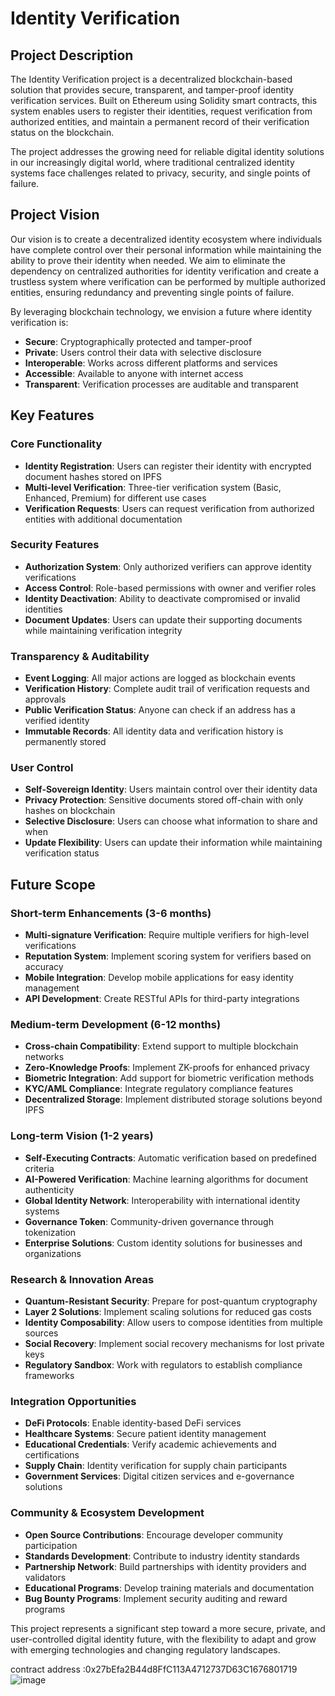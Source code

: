# Identity Verification

## Project Description

The Identity Verification project is a decentralized blockchain-based solution that provides secure, transparent, and tamper-proof identity verification services. Built on Ethereum using Solidity smart contracts, this system enables users to register their identities, request verification from authorized entities, and maintain a permanent record of their verification status on the blockchain.

The project addresses the growing need for reliable digital identity solutions in our increasingly digital world, where traditional centralized identity systems face challenges related to privacy, security, and single points of failure.

## Project Vision

Our vision is to create a decentralized identity ecosystem where individuals have complete control over their personal information while maintaining the ability to prove their identity when needed. We aim to eliminate the dependency on centralized authorities for identity verification and create a trustless system where verification can be performed by multiple authorized entities, ensuring redundancy and preventing single points of failure.

By leveraging blockchain technology, we envision a future where identity verification is:
- **Secure**: Cryptographically protected and tamper-proof
- **Private**: Users control their data with selective disclosure
- **Interoperable**: Works across different platforms and services
- **Accessible**: Available to anyone with internet access
- **Transparent**: Verification processes are auditable and transparent

## Key Features

### Core Functionality
- **Identity Registration**: Users can register their identity with encrypted document hashes stored on IPFS
- **Multi-level Verification**: Three-tier verification system (Basic, Enhanced, Premium) for different use cases
- **Verification Requests**: Users can request verification from authorized entities with additional documentation

### Security Features
- **Authorization System**: Only authorized verifiers can approve identity verifications
- **Access Control**: Role-based permissions with owner and verifier roles
- **Identity Deactivation**: Ability to deactivate compromised or invalid identities
- **Document Updates**: Users can update their supporting documents while maintaining verification integrity

### Transparency & Auditability
- **Event Logging**: All major actions are logged as blockchain events
- **Verification History**: Complete audit trail of verification requests and approvals
- **Public Verification Status**: Anyone can check if an address has a verified identity
- **Immutable Records**: All identity data and verification history is permanently stored

### User Control
- **Self-Sovereign Identity**: Users maintain control over their identity data
- **Privacy Protection**: Sensitive documents stored off-chain with only hashes on blockchain
- **Selective Disclosure**: Users can choose what information to share and when
- **Update Flexibility**: Users can update their information while maintaining verification status

## Future Scope

### Short-term Enhancements (3-6 months)
- **Multi-signature Verification**: Require multiple verifiers for high-level verifications
- **Reputation System**: Implement scoring system for verifiers based on accuracy
- **Mobile Integration**: Develop mobile applications for easy identity management
- **API Development**: Create RESTful APIs for third-party integrations

### Medium-term Development (6-12 months)
- **Cross-chain Compatibility**: Extend support to multiple blockchain networks
- **Zero-Knowledge Proofs**: Implement ZK-proofs for enhanced privacy
- **Biometric Integration**: Add support for biometric verification methods
- **KYC/AML Compliance**: Integrate regulatory compliance features
- **Decentralized Storage**: Implement distributed storage solutions beyond IPFS

### Long-term Vision (1-2 years)
- **Self-Executing Contracts**: Automatic verification based on predefined criteria
- **AI-Powered Verification**: Machine learning algorithms for document authenticity
- **Global Identity Network**: Interoperability with international identity systems
- **Governance Token**: Community-driven governance through tokenization
- **Enterprise Solutions**: Custom identity solutions for businesses and organizations

### Research & Innovation Areas
- **Quantum-Resistant Security**: Prepare for post-quantum cryptography
- **Layer 2 Solutions**: Implement scaling solutions for reduced gas costs
- **Identity Composability**: Allow users to compose identities from multiple sources
- **Social Recovery**: Implement social recovery mechanisms for lost private keys
- **Regulatory Sandbox**: Work with regulators to establish compliance frameworks

### Integration Opportunities
- **DeFi Protocols**: Enable identity-based DeFi services
- **Healthcare Systems**: Secure patient identity management
- **Educational Credentials**: Verify academic achievements and certifications
- **Supply Chain**: Identity verification for supply chain participants
- **Government Services**: Digital citizen services and e-governance solutions

### Community & Ecosystem Development
- **Open Source Contributions**: Encourage developer community participation
- **Standards Development**: Contribute to industry identity standards
- **Partnership Network**: Build partnerships with identity providers and validators
- **Educational Programs**: Develop training materials and documentation
- **Bug Bounty Programs**: Implement security auditing and reward programs

This project represents a significant step toward a more secure, private, and user-controlled digital identity future, with the flexibility to adapt and grow with emerging technologies and changing regulatory landscapes.

contract address :0x27bEfa2B44d8FfC113A4712737D63C1676801719
![image](https://github.com/user-attachments/assets/0e779f11-f862-4021-8646-e937dd5edf54)

